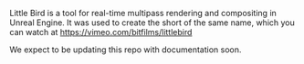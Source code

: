 Little Bird is a tool for real-time multipass rendering and compositing in Unreal Engine. It was used to create the short of the same name, which you can watch at https://vimeo.com/bitfilms/littlebird

We expect to be updating this repo with documentation soon.
